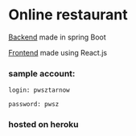 # Online restaurant
[Backend](https://github.com/gothic459/pizzaDEVourers-server) made in spring Boot

[Frontend](https://pizzadev-front.herokuapp.com/) made using React.js

### sample account:
```login: pwsztarnow```

```password: pwsz```

### hosted on heroku

